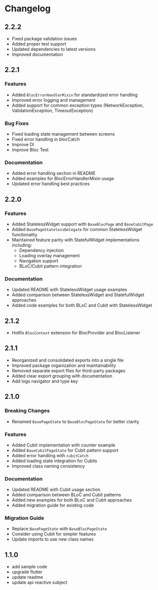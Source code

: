 # Changelog

## 2.2.2

* Fixed package validation issues
* Added proper test support
* Updated dependencies to latest versions
* Improved documentation

## 2.2.1

### Features

* Added `BlocErrorHandlerMixin` for standardized error handling
* Improved error logging and management
* Added support for common exception types (NetworkException, ValidationException, TimeoutException)

### Bug Fixes

* Fixed loading state management between screens
* Fixed error handling in blocCatch
* Improve DI
* Improve Bloc Test

### Documentation

* Added error handling section in README
* Added examples for BlocErrorHandlerMixin usage
* Updated error handling best practices

## 2.2.0

### Features

* Added StatelessWidget support with `BaseBlocPage` and `BaseCubitPage`
* Added `BasePageStatelessDelegate` for common StatelessWidget functionality
* Maintained feature parity with StatefulWidget implementations including:
  * Dependency injection
  * Loading overlay management
  * Navigation support
  * BLoC/Cubit pattern integration

### Documentation

* Updated README with StatelessWidget usage examples
* Added comparison between StatelessWidget and StatefulWidget approaches
* Added code examples for both BLoC and Cubit with StatelessWidget

## 2.1.2

* Hotfix `BlocContext` extension for BlocProvider and BlocListener

## 2.1.1

* Reorganized and consolidated exports into a single file
* Improved package organization and maintainability
* Removed separate export files for third-party packages
* Added clear export grouping with documentation
* Add logs navigator and type key

## 2.1.0

### Breaking Changes

* Renamed `BasePageState` to `BaseBlocPageState` for better clarity

### Features

* Added Cubit implementation with counter example
* Added `BaseCubitPageState` for Cubit pattern support
* Added error handling with `cubitCatch`
* Added loading state integration for Cubits
* Improved class naming consistency

### Documentation

* Updated README with Cubit usage section
* Added comparison between BLoC and Cubit patterns
* Added new examples for both BLoC and Cubit approaches
* Added migration guide for existing code

### Migration Guide

* Replace `BasePageState` with `BaseBlocPageState`
* Consider using Cubit for simpler features
* Update imports to use new class names

## 1.1.0

* add sample code
* upgrade flutter
* update readme
* update api reactive subject
